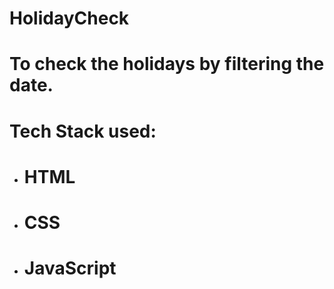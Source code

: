 # HolidayCheck
# To check the holidays by filtering the date.
# Tech Stack used:
* # HTML
* # CSS
* # JavaScript
